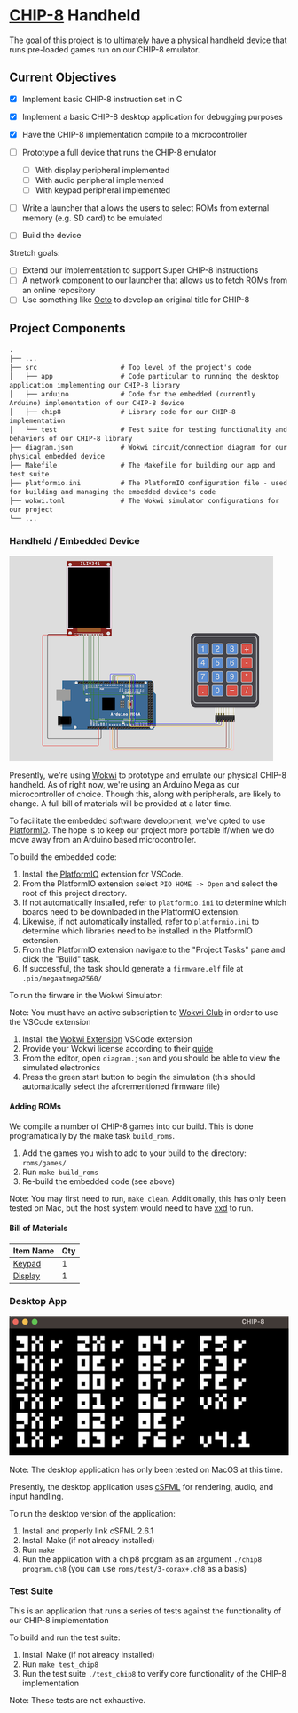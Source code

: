 # [CHIP-8](https://en.wikipedia.org/wiki/CHIP-8) Handheld

The goal of this project is to ultimately have a physical handheld device that runs pre-loaded games run on our CHIP-8 emulator. 

## Current Objectives
- [x] Implement basic CHIP-8 instruction set in C 
- [x] Implement a basic CHIP-8 desktop application for debugging purposes
- [x] Have the CHIP-8 implementation compile to a microcontroller
- [ ] Prototype a full device that runs the CHIP-8 emulator
  - [ ] With display peripheral implemented
  - [ ] With audio peripheral implemented
  - [ ] With keypad peripheral implemented
- [ ] Write a launcher that allows the users to select ROMs from external memory (e.g. SD card) to be emulated
- [ ] Build the device 


Stretch goals:
- [ ] Extend our implementation to support Super CHIP-8 instructions
- [ ] A network component to our launcher that allows us to fetch ROMs from an online repository
- [ ] Use something like [Octo](https://github.com/JohnEarnest/Octo) to develop an original title for CHIP-8

## Project Components

    .
    ├── ...
    ├── src                     # Top level of the project's code 
    │   ├── app                 # Code particular to running the desktop application implementing our CHIP-8 library
    │   ├── arduino             # Code for the embedded (currently Arduino) implementation of our CHIP-8 device
    │   ├── chip8               # Library code for our CHIP-8 implementation 
    │   └── test                # Test suite for testing functionality and behaviors of our CHIP-8 library 
    ├── diagram.json            # Wokwi circuit/connection diagram for our physical embedded device
    ├── Makefile                # The Makefile for building our app and test suite 
    ├── platformio.ini          # The PlatformIO configuration file - used for building and managing the embedded device's code
    ├── wokwi.toml              # The Wokwi simulator configurations for our project 
    └── ...

### Handheld / Embedded Device
![Embedded Device](docs/device_sim.png)

Presently, we're using [Wokwi](https://wokwi.com) to prototype and emulate our physical CHIP-8 handheld. 
As of right now, we're using an Arduino Mega as our microcontroller of choice. Though this, along with peripherals, are likely to change. A full bill of materials will be provided at a later time. 

To facilitate the embedded software development, we've opted to use [PlatformIO](https://platformio.org/). The hope is to keep our project more portable if/when we do move away from an Arduino based microcontroller.

To build the embedded code:
1. Install the [PlatformIO](https://platformio.org/platformio-ide) extension for VSCode.
2. From the PlatformIO extension select `PIO HOME -> Open` and select the root of this project directory.
3. If not automatically installed, refer to `platformio.ini` to determine which boards need to be downloaded in the PlatformIO extension.
4. Likewise, if not automatically installed, refer to `platformio.ini` to determine which libraries need to be installed in the PlatformIO extension.
5. From the PlatformIO extension navigate to the "Project Tasks" pane and click the "Build" task.
6. If successful, the task should generate a `firmware.elf` file at `.pio/megaatmega2560/`

To run the firware in the Wokwi Simulator:

Note: You must have an active subscription to [Wokwi Club](https://wokwi.com/club?ref=docs_club) in order to use the VSCode extension
1. Install the [Wokwi Extension](https://marketplace.visualstudio.com/items?itemName=wokwi.wokwi-vscode) VSCode extension
2. Provide your Wokwi license according to their [guide](https://docs.wokwi.com/vscode/getting-started#installation)
3. From the editor, open `diagram.json` and you should be able to view the simulated electronics
4. Press the green start button to begin the simulation (this should automatically select the aforementioned firmware file)

#### Adding ROMs
We compile a number of CHIP-8 games into our build. This is done programatically by the make task `build_roms`. 
1. Add the games you wish to add to your build to the directory: `roms/games/`
2. Run `make build_roms`
3. Re-build the embedded code (see above)

Note: You may first need to run, `make clean`. Additionally, this has only been tested on Mac, but the host system would need to have [xxd](https://linux.die.net/man/1/xxd) to run.

#### Bill of Materials

| Item Name     | Qty           |
| ------------- | ------------- |
| [Keypad](https://www.amazon.com/gp/product/B0CPHVNXZQ/ref=ewc_pr_img_1?smid=A38CU2XC1RY0BO&psc=1)        | 1             |
| [Display](https://www.amazon.com/gp/product/B0CG39ZH7V/ref=ewc_pr_img_1?smid=A2UYBS1CH53PM5&psc=1)       | 1             |

### Desktop App 
![Desktop Application](docs/app.png)

Note: The desktop application has only been tested on MacOS at this time. 

Presently, the desktop application uses [cSFML](https://www.sfml-dev.org/download/csfml/) for rendering, audio, and input handling.

To run the desktop version of the application:
1. Install and properly link cSFML 2.6.1
2. Install Make (if not already installed)
3. Run `make` 
4. Run the application with a chip8 program as an argument `./chip8 program.ch8` (you can use `roms/test/3-corax+.ch8` as a basis)

### Test Suite
This is an application that runs a series of tests against the functionality of our CHIP-8 implementation

To build and run the test suite:
1. Install Make (if not already installed)
2. Run `make test_chip8`
3. Run the test suite `./test_chip8` to verify core functionality of the CHIP-8 implementation

Note: These tests are not exhaustive.
